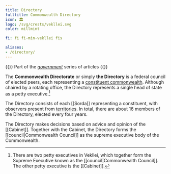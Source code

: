 ```yaml
---
title: Directory
fulltitle: Commonwealth Directory
icon: 🏛️
logo: /svg/crests/vekllei.svg
color: millmint

fi: fi fi-min-vekllei fis

aliases:
- /directory/
---
```

{{<note series>}}
 Part of the *[government](/government/)* series of articles
{{</note>}}

The <span class="fi fi-min-vekllei fis"></span> **Commonwealth Directorate** or simply **the Directory** is a federal council of elected peers, each representing a [constituent commonwealth](/constituents/). Although chaired by a rotating office, the Directory represents a single head of state as a petty executive.[^executive]

The Directory consists of each [[Sorda]] representing a constituent, with observers present from [territories](/territories/). In total, there are about 16 members of the Directory, elected every four years.

The Directory makes decisions based on advice and opinion of the [[Cabinet]]. Together with the Cabinet, the Directory forms the [[council|Commonwealth Council]] as the supreme executive body of the Commonwealth.

[^executive]: There are two petty executives in Vekllei, which together form the Supreme Executive known as the [[council|Commonwealth Council]]. The other petty executive is the [[Cabinet]].